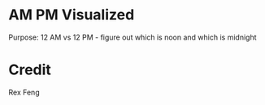 # AM PM Visualized

Purpose: 12 AM vs 12 PM - figure out which is noon and which is midnight

# Credit

Rex Feng

